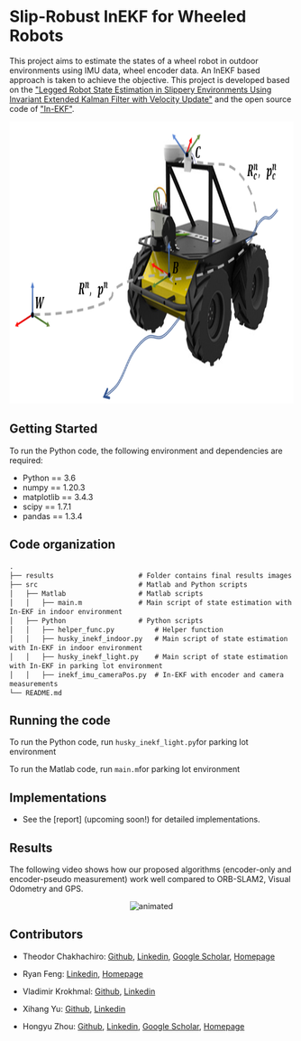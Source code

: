 # Slip-Robust InEKF for Wheeled Robots

This project aims to estimate the states of a wheel robot in outdoor environments using IMU data, wheel encoder data. An InEKF based approach is taken to achieve the objective. This project is developed based on the ["Legged Robot State Estimation in Slippery Environments Using Invariant Extended Kalman Filter with Velocity Update"](https://arxiv.org/abs/2104.04238) and the open source code of ["In-EKF"](https://github.com/RossHartley/invariant-ekf).

<p align="center">
  <img width="750" height="500" src="results/husky_inekf.png">
</p>


## Getting Started
To run the Python code, the following environment and dependencies are required: 
- Python == 3.6
- numpy == 1.20.3
- matplotlib == 3.4.3
- scipy == 1.7.1
- pandas == 1.3.4

## Code organization
    .
    ├── results                     # Folder contains final results images
    ├── src                         # Matlab and Python scripts
    │   ├── Matlab                  # Matlab scripts
    │   │   ├── main.m              # Main script of state estimation with In-EKF in indoor environment
    │   ├── Python                  # Python scripts
    │   │   ├── helper_func.py          # Helper function
    │   │   ├── husky_inekf_indoor.py   # Main script of state estimation with In-EKF in indoor environment
    │   │   ├── husky_inekf_light.py    # Main script of state estimation with In-EKF in parking lot environment
    │   │   ├── inekf_imu_cameraPos.py	# In-EKF with encoder and camera measurements
    └── README.md

## Running the code
To run the Python code, run `husky_inekf_light.py`for parking lot environment

To run the Matlab code, run `main.m`for parking lot environment
<!-- or `husky_inekf_indoor.py` for indoor environment. -->


## Implementations

* See the [report] (upcoming soon!) for detailed implementations.

## Results

The following video shows how our proposed algorithms (encoder-only and encoder-pseudo measurement) work well compared to ORB-SLAM2, Visual Odometry and GPS.

<p align="center">
  <img src="results/final_gif.gif" alt="animated" />
</p>



## Contributors
* Theodor Chakhachiro: [Github](https://github.com/Theochiro), [Linkedin](https://www.linkedin.com/in/teochiro/), [Google Scholar](https://scholar.google.com/citations?user=GFfVbcQAAAAJ&hl=en), [Homepage](https://theodorchakhachiro.netlify.app/)

* Ryan Feng: [Linkedin](https://www.linkedin.com/in/ryan-feng-54646722a/), [Homepage](https://rzfeng.xyz/)

* Vladimir Krokhmal: [Github](https://github.com/VladKrokhmal), [Linkedin](https://www.linkedin.com/in/krokhmalvladimir/)

* Xihang Yu: [Github](https://github.com/XihangYU630), [Linkedin](https://www.linkedin.com/in/xihang-yu-291511207/)

* Hongyu Zhou: [Github](https://github.com/Hongyu-ZHOU), [Linkedin](https://www.linkedin.com/in/hongyu-zhou-2398761a9/), [Google Scholar](https://scholar.google.com/citations?user=byfB4H8AAAAJ&hl=en&authuser=1), [Homepage](https://hongyu-zhou.github.io/)

<!-- <a href = "https://github.com/XihangYU630">
  <img src = "https://avatars.githubusercontent.com/u/94797458?s=48&v=4.png?size=50"/>
</a>

<a href = "https://github.com/Theochiro">
  <img src = "https://avatars.githubusercontent.com/u/74928553?s=48&v=4.png?size=50"/>
</a>

<a href = "https://github.com/Hongyu-ZHOU">
  <img src = "https://avatars.githubusercontent.com/u/62939586?s=48&v=4.png?size=50"/>
</a> -->

<!-- <iframe src="https://umich-my.sharepoint.com/personal/teochiro_umich_edu/_layouts/15/Doc.aspx?sourcedoc={b58d029a-1b85-45da-8555-0aa1cb9df0c2}&amp;action=embedview&amp;wdAr=1.7777777777777777" width="476px" height="288px" frameborder="0">This is an embedded <a target="_blank" href="https://office.com">Microsoft Office</a> presentation, powered by <a target="_blank" href="https://office.com/webapps">Office</a>.</iframe> -->
<!-- <p align="center">
  <img width="800" height="500" src="result/path1.png">
</p>
<p align="center">
  <img width="800" height="500" src="result/gif1.gif">
</p>
<p align="center">
  <img width="800" height="500" src="result/path1_3d.png">
</p>
Results for data set 2 (Downtown):
<p align="center">
  <img width="800" height="500" src="result/path2.png">
</p>
<p align="center">
  <img width="800" height="500" src="result/gif2.gif">
</p>
<p align="center">
  <img width="800" height="500" src="result/path2_3d.png">
</p>
Results for data set 3 (Rural Area):
<p align="center">
  <img width="800" height="500" src="result/path3.png">
</p>
<p align="center">
  <img width="800" height="500" src="result/gif3.gif">
</p>
<p align="center">
  <img width="800" height="500" src="result/path3_3d.png">
</p> -->